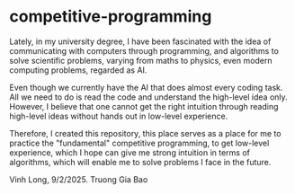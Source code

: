 # competitive-programming

Lately, in my university degree, I have been fascinated with the idea of communicating with computers through programming, and algorithms to solve scientific problems, varying from maths to physics, even modern computing problems, regarded as AI.

Even though we currently have the AI that does almost every coding task. All we need to do is read the code and understand the high-level idea only. However, I believe that one cannot get the right intuition through reading high-level ideas without hands out in low-level experience. 

Therefore, I created this repository, this place serves as a place for me to practice the "fundamental" competitive programming, to get low-level experience, which I hope can give me strong intuition in terms of algorithms, which will enable me to solve problems I face in the future.

Vinh Long, 9/2/2025.
Truong Gia Bao
